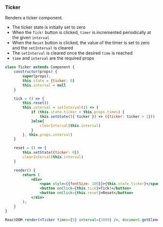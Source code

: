 ### Ticker

Renders a ticker component.

- The ticker state is initially set to zero 
- When the `Tick!` button is clicked, `timer` is incremented periodically at the given `interval`
- When the `Reset` button is clicked, the value of the timer is set to zero and the `setInterval` is cleared
- The `setInterval` is cleared once the desired `time` is reached
- `time` and `interval` are the required props

```jsx
class Ticker extends Component {
	constructor(props) {
		super(props);
		this.state = {ticker: 0}
		this.interval = null
	}

	tick = () => {
		this.reset()
		this.interval = setInterval(() => {
			if (this.state.ticker < this.props.times) {
				this.setState(({ ticker }) => ({ticker: ticker + 1}))
			}else{
				clearInterval(this.interval)
			}
		}, this.props.interval)
	}

	reset = () => {
		this.setState({ticker: 0})
		clearInterval(this.interval)
	}

	render() {
		return (
			<div>
				<span style={{fontSize: 100}}>{this.state.ticker}</span>       
				<button onClick={this.tick}>Tick!</button>
				<button onClick={this.reset}>Reset</button>
			</div>
		);
	}
}
```

```jsx
ReactDOM.render(<Ticker times={5} interval={1000} />, document.getElementById('root'));
```
